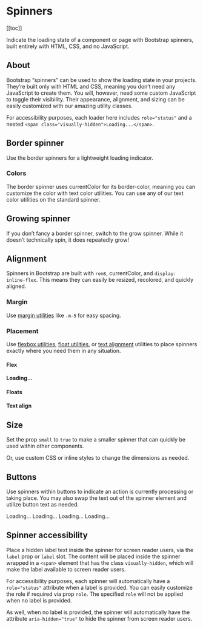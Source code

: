 # Spinners

<ClientOnly>
  <Teleport to=".bd-toc">

[[toc]]

  </Teleport>
</ClientOnly>

<div class="lead mb-5">

Indicate the loading state of a component or page with Bootstrap spinners, built entirely with HTML, CSS, and no JavaScript.

</div>

## About

Bootstrap “spinners” can be used to show the loading state in your projects. They’re built only with HTML and CSS, meaning you don’t need any JavaScript to create them. You will, however, need some custom JavaScript to toggle their visibility. Their appearance, alignment, and sizing can be easily customized with our amazing utility classes.

For accessibility purposes, each loader here includes `role="status"` and a nested `<span class="visually-hidden">Loading...</span>`.

## Border spinner

Use the border spinners for a lightweight loading indicator.

<HighlightCard>
  <BSpinner></BSpinner>
  <template #html>

```vue-html
<BSpinner></BSpinner>
```

  </template>
</HighlightCard>

### Colors

The border spinner uses currentColor for its border-color, meaning you can customize the color with text color utilities. You can use any of our text color utilities on the standard spinner.

<HighlightCard>
  <BSpinner variant="primary" class="me-2"></BSpinner>
  <BSpinner variant="secondary" class="me-2"></BSpinner>
  <BSpinner variant="success" class="me-2"></BSpinner>
  <BSpinner variant="danger" class="me-2"></BSpinner>
  <BSpinner variant="warning" class="me-2"></BSpinner>
  <BSpinner variant="info" class="me-2"></BSpinner>
  <BSpinner variant="light" class="me-2"></BSpinner>
  <BSpinner variant="dark"></BSpinner>
  <template #html>

```vue-html
<BSpinner variant="primary"></BSpinner>
<BSpinner variant="secondary"></BSpinner>
<BSpinner variant="success"></BSpinner>
<BSpinner variant="danger"></BSpinner>
<BSpinner variant="warning"></BSpinner>
<BSpinner variant="info"></BSpinner>
<BSpinner variant="light"></BSpinner>
<BSpinner variant="dark"></BSpinner>
```

  </template>
</HighlightCard>

## Growing spinner

If you don’t fancy a border spinner, switch to the grow spinner. While it doesn’t technically spin, it does repeatedly grow!

<HighlightCard>
  <BSpinner type="grow"></BSpinner>
  <template #html>

```vue-html
<BSpinner type="grow"></BSpinner>
```

  </template>
</HighlightCard>

<HighlightCard>
  <BSpinner type="grow" variant="primary" class="me-2"></BSpinner>
  <BSpinner type="grow" variant="secondary" class="me-2"></BSpinner>
  <BSpinner type="grow" variant="success" class="me-2"></BSpinner>
  <BSpinner type="grow" variant="danger" class="me-2"></BSpinner>
  <BSpinner type="grow" variant="warning" class="me-2"></BSpinner>
  <BSpinner type="grow" variant="info" class="me-2"></BSpinner>
  <BSpinner type="grow" variant="light" class="me-2"></BSpinner>
  <BSpinner type="grow" variant="dark" class="me-2"></BSpinner>
  <template #html>

```vue-html
<BSpinner type="grow" variant="primary"></BSpinner>
<BSpinner type="grow" variant="secondary"></BSpinner>
<BSpinner type="grow" variant="success"></BSpinner>
<BSpinner type="grow" variant="danger"></BSpinner>
<BSpinner type="grow" variant="warning"></BSpinner>
<BSpinner type="grow" variant="info"></BSpinner>
<BSpinner type="grow" variant="light"></BSpinner>
<BSpinner type="grow" variant="dark"></BSpinner>
```

  </template>
</HighlightCard>

## Alignment

Spinners in Bootstrap are built with `rem`s, currentColor, and `display: inline-flex`. This means they can easily be resized, recolored, and quickly aligned.

### Margin

Use [margin utilities](https://getbootstrap.com/docs/5.0/utilities/spacing/) like `.m-5` for easy spacing.

<HighlightCard>
  <BSpinner class="m-5"></BSpinner>
  <template #html>

```vue-html
<BSpinner class="m-5"></BSpinner>
```

  </template>
</HighlightCard>

### Placement

Use [flexbox utilities](https://getbootstrap.com/docs/5.0/utilities/flex/), [float utilities](https://getbootstrap.com/docs/5.0/utilities/float/), or [text alignment](https://getbootstrap.com/docs/5.0/utilities/text/) utilities to place spinners exactly where you need them in any situation.

#### Flex

<HighlightCard class="mt-2">
  <div class="d-flex justify-content-center">
    <BSpinner></BSpinner>
  </div>
  <template #html>

```vue-html
<div class="d-flex justify-content-center">
  <BSpinner></BSpinner>
</div>
```

  </template>
</HighlightCard>

<HighlightCard>
  <div class="d-flex align-items-center">
    <strong>Loading...</strong>
    <BSpinner class="ms-auto"></BSpinner>
  </div>
  <template #html>

```vue-html
<div class="d-flex align-items-center">
  <strong>Loading...</strong>
  <BSpinner class="ms-auto"></BSpinner>
</div>
```

  </template>
</HighlightCard>

#### Floats

<HighlightCard class="mt-2">
  <div class="clearfix">
    <BSpinner class="float-end"></BSpinner>
  </div>
  <template #html>

```vue-html
<div class="clearfix">
  <BSpinner class="float-end"></BSpinner>
</div>
```

  </template>
</HighlightCard>

#### Text align

<HighlightCard class="mt-2">
  <div class="text-center">
    <BSpinner></BSpinner>
  </div>
  <template #html>

```vue-html
<div class="text-center">
  <BSpinner></BSpinner>
</div>
```

  </template>
</HighlightCard>

## Size

Set the prop `small` to `true` to make a smaller spinner that can quickly be used within other components.

<HighlightCard>
  <BSpinner small class="me-2"></BSpinner>
  <BSpinner small type="grow"></BSpinner>
  <template #html>

```vue-html
<BSpinner small label="Small spinner"></BSpinner>
<BSpinner small label="Small spinner" type="grow"></BSpinner>
```

  </template>
</HighlightCard>

Or, use custom CSS or inline styles to change the dimensions as needed.

<HighlightCard>
  <BSpinner style="width: 3rem; height: 3rem;" class="me-2" label="Large Spinner"></BSpinner>
  <BSpinner style="width: 3rem; height: 3rem;" label="Large Spinner" type="grow"></BSpinner>
  <template #html>

```vue-html
<BSpinner style="width: 3rem; height: 3rem;" label="Large Spinner"></BSpinner>
<BSpinner style="width: 3rem; height: 3rem;" label="Large Spinner" type="grow"></BSpinner>
```

  </template>
</HighlightCard>

## Buttons

Use spinners within buttons to indicate an action is currently processing or taking place. You may also swap the text out of the spinner element and utilize button text as needed.

<HighlightCard>
  <BButton variant="primary" disabled class="me-2">
    <BSpinner small></BSpinner>
    <span class="visually-hidden">Loading...</span>
  </BButton>
  <BButton variant="primary" disabled>
    <BSpinner small></BSpinner>
    Loading...
  </BButton>
  <template #html>

```vue-html
<BButton variant="primary" disabled>
  <BSpinner small></BSpinner>
  <span class="visually-hidden">Loading...</span>
</BButton>

<BButton variant="primary" disabled>
  <BSpinner small></BSpinner>
  Loading...
</BButton>
```

  </template>
</HighlightCard>

<HighlightCard>
  <BButton variant="primary" disabled class="me-2">
    <BSpinner small type="grow"></BSpinner>
    <span class="visually-hidden">Loading...</span>
  </BButton>
  <BButton variant="primary" disabled>
    <BSpinner small type="grow"></BSpinner>
    Loading...
  </BButton>
  <template #html>

```vue-html
<BButton variant="primary" disabled>
  <BSpinner small type="grow"></BSpinner>
  <span class="visually-hidden">Loading...</span>
</BButton>

<BButton variant="primary" disabled>
  <BSpinner small type="grow"></BSpinner>
  Loading...
</BButton>
```

  </template>
</HighlightCard>

## Spinner accessibility

Place a hidden label text inside the spinner for screen reader users, via the `label` prop or `label` slot. The content will be placed inside the spinner wrapped in a `<span>` element that has the class `visually-hidden`, which will make the label available to screen reader users.

For accessibility purposes, each spinner will automatically have a `role="status"` attribute when a label is provided. You can easily customize the role if required via prop `role`. The specified `role` will not be applied when no label is provided.

As well, when no label is provided, the spinner will automatically have the attribute `aria-hidden="true"` to hide the spinner from screen reader users.

<ComponentReference :data="data" />

<script setup lang="ts">
import {data} from '../../data/components/spinner.data'
import ComponentReference from '../../components/ComponentReference.vue'
import HighlightCard from '../../components/HighlightCard.vue'
import {BCard, BCardBody, BButton, BSpinner} from 'bootstrap-vue-next'
</script>
